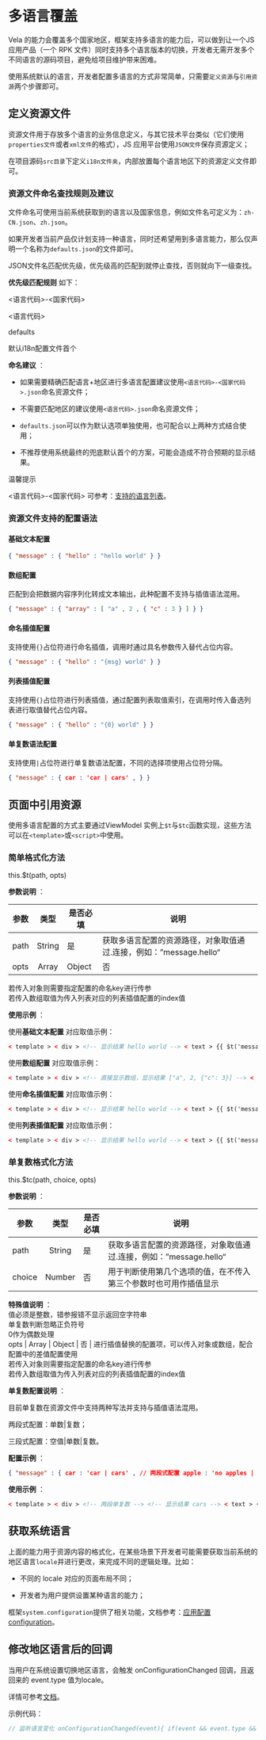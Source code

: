 <!-- 源地址: https://iot.mi.com/vela/quickapp/zh/guide/framework/other/i18n.html -->

# 多语言覆盖

Vela 的能力会覆盖多个国家地区，框架支持多语言的能力后，可以做到让一个JS 应用产品（一个 RPK 文件）同时支持多个语言版本的切换，开发者无需开发多个不同语言的源码项目，避免给项目维护带来困难。

使用系统默认的语言，开发者配置多语言的方式非常简单，只需要`定义资源`与`引用资源`两个步骤即可。

## 定义资源文件

资源文件用于存放多个语言的业务信息定义，与其它技术平台类似（它们使用`properties文件`或者`xml文件`的格式），JS 应用平台使用`JSON文件`保存资源定义；

在项目源码`src目录`下定义`i18n文件夹`，内部放置每个语言地区下的资源定义文件即可。

### 资源文件命名查找规则及建议

文件命名可使用当前系统获取到的语言以及国家信息，例如文件名可定义为：`zh-CN.json`、`zh.json`。

如果开发者当前产品仅计划支持一种语言，同时还希望用到多语言能力，那么仅声明一个名称为`defaults.json`的文件即可。

JSON文件名匹配优先级，优先级高的匹配到就停止查找，否则就向下一级查找。

**优先级匹配规则** 如下：

<语言代码>-<国家代码>

<语言代码>

defaults

默认i18n配置文件首个

**命名建议** ：

  * 如果需要精确匹配语言+地区进行多语言配置建议使用`<语言代码>-<国家代码>.json`命名资源文件；

  * 不需要匹配地区的建议使用`<语言代码>.json`命名资源文件；

  * `defaults.json`可以作为默认选项单独使用，也可配合以上两种方式结合使用；

  * 不推荐使用系统最终的兜底默认首个的方案，可能会造成不符合预期的显示结果。

温馨提示

<语言代码>-<国家代码> 可参考：[支持的语言列表](</vela/quickapp/zh/guide/framework/other/language-list.html>)。

### 资源文件支持的配置语法

#### 基础文本配置
```json
{ "message" : { "hello" : "hello world" } }
```

#### 数组配置

匹配到会把数据内容序列化转成文本输出，此种配置不支持与插值语法混用。
```json
{ "message" : { "array" : [ "a" , 2 , { "c" : 3 } ] } }
```

#### 命名插值配置

支持使用`{}`占位符进行命名插值，调用时通过具名参数传入替代占位内容。
```json
{ "message" : { "hello" : "{msg} world" } }
```

#### 列表插值配置

支持使用`{}`占位符进行列表插值，通过配置列表取值索引，在调用时传入备选列表进行取值替代占位内容。
```json
{ "message" : { "hello" : "{0} world" } }
```

#### 单复数语法配置

支持使用`|`占位符进行单复数语法配置，不同的选择项使用占位符分隔。
```json
{ "message" : { car : 'car | cars' , } }
```

## 页面中引用资源

使用多语言配置的方式主要通过ViewModel 实例上`$t`与`$tc`函数实现，这些方法可以在`<template>`或`<script>`中使用。

### 简单格式化方法

this.$t(path, opts)

**参数说明** ：

参数 | 类型 | 是否必填 | 说明  
---|:---:|---|---  
path | String | 是 | 获取多语言配置的资源路径，对象取值通过.连接，例如：”message.hello“  
opts | Array | Object | 否 | 进行插值替换的配置项，可以传入对象或数组，配合配置中的差值配置使用  
若传入对象则需要指定配置的命名key进行传参  
若传入数组取值为传入列表对应的列表插值配置的index值  
  
**使用示例** ：

使用**基础文本配置** 对应取值示例：
```html
< template > < div > <!-- 显示结果 hello world --> < text > {{ $t('message.hello') }} </ text > </ div > </ template > < script > export default { onInit () { // 简单格式化： console.log (this . $t ('message.hello')) // hello world } } </ script >
```

使用**数组配置** 对应取值示例：
```html
< template > < div > <!-- 直接显示数组，显示结果 ["a", 2, {"c": 3}] --> < text > {{ $t('message.array') }} </ text > </ div > </ template > < script > export default { onInit () { // 简单格式化： console.log (this . $t ('message.array')) // ["a", 2, {"c": 3}] } } </ script >
```

使用**命名插值配置** 对应取值示例：
```html
< template > < div > <!-- 显示结果 hello world --> < text > {{ $t('message.hello', { msg: 'hello' }) }} </ text > </ div > </ template > < script > export default { onInit () { // 简单格式化： console.log (this . $t ('message.hello' , { msg : 'hello' })) // hello world } } </ script >
```

使用**列表插值配置** 对应取值示例：
```html
< template > < div > <!-- 显示结果 hello world --> < text > {{ $t('message.hello', ['hello', 'hi']) }} </ text > </ div > </ template > < script > export default { onInit () { // 简单格式化： console.log (this . $t ('message.hello' , [ 'hello' , 'hi' ])) // hello world } } </ script >
```

### 单复数格式化方法

this.$tc(path, choice, opts)

**参数说明** ：

参数 | 类型 | 是否必填 | 说明  
---|:---:|---|---  
path | String | 是 | 获取多语言配置的资源路径，对象取值通过.连接，例如：”message.hello“  
choice | Number | 否 | 用于判断使用第几个选项的值，在不传入第三个参数时也可用作插值显示  
**特殊值说明** ：  
值必须是整数，错参报错不显示返回空字符串  
单复数判断忽略正负符号  
0作为偶数处理  
opts | Array | Object | 否 | 进行插值替换的配置项，可以传入对象或数组，配合配置中的差值配置使用  
若传入对象则需要指定配置的命名key进行传参  
若传入数组取值为传入列表对应的列表插值配置的index值  
  
**单复数配置说明** ：

目前单复数在资源文件中支持两种写法并支持与插值语法混用。

两段式配置：单数|复数；

三段式配置：空值|单数|复数。

**配置示例** ：
```json
{ "message" : { car : 'car | cars' , // 两段式配置 apple : 'no apples | one apple | { count } apples' // 三段式配置 } }
```

**使用示例** ：
```html
< template > < div > <!-- 两段单复数 --> <!-- 显示结果 cars --> < text > {{ $tc('message.car', 0) }} </ text > <!-- 显示结果 car --> < text > {{ $tc('message.car', 1) }} </ text > <!-- 显示结果 cars --> < text > {{ $tc('message.car', 2) }} </ text > <!-- 三段单复数 --> <!-- 显示结果 no apples --> < text > {{ $tc('message.apple', 0) }} </ text > <!-- 显示结果 one apple --> < text > {{ $tc('message.apple', 1) }} </ text > <!-- 显示结果 2 apples --> < text > {{ $tc('message.apple', 2) }} </ text > <!-- 三段单复数混合插值使用 --> <!-- 显示结果 6 apples --> < text > {{ $tc('message.apple', 2, {count: 6}) }} </ text > </ div > </ template > < script > export default { onInit () { // 两段单复数： console.log (this . $tc ('message.car' , 0)) // cars console.log (this . $tc ('message.car' , 1)) // car console.log (this . $tc ('message.car' , 2)) // cars // 三段单复数： console.log (this . $tc ('message.apple' , 0)) // no apples console.log (this . $tc ('message.apple' , 1)) // one apple console.log (this . $tc ('message.apple' , 2)) // 2 apples console.log (this . $tc ('message.apple' , 2 , { count : 6 })) // 6 apples } } </ script >
```

## 获取系统语言

上面的能力用于资源内容的格式化，在某些场景下开发者可能需要获取当前系统的地区语言`locale`并进行更改，来完成不同的逻辑处理。比如：

  * 不同的 locale 对应的页面布局不同；

  * 开发者为用户提供设置某种语言的能力；

框架`system.configuration`提供了相关功能，文档参考：[应用配置 configuration](</vela/quickapp/zh/features/basic/configuration.html>)。

## 修改地区语言后的回调

当用户在系统设置切换地区语言，会触发 onConfigurationChanged 回调，且返回来的 event.type 值为locale。

详情可参考[文档](</vela/quickapp/zh/guide/framework/script/lifecycle.html#onconfigurationchangedevent>)。

示例代码：
```javascript
// 监听语言变化 onConfigurationChanged(event){ if(event && event.type && event.type === 'locale'){ console.log('locale or language changed!')} }
```

